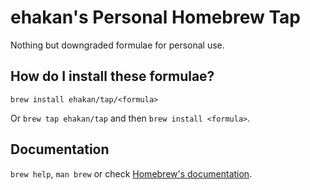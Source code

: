 # ehakan's Personal Homebrew Tap

Nothing but downgraded formulae for personal use.

## How do I install these formulae?

`brew install ehakan/tap/<formula>`

Or `brew tap ehakan/tap` and then `brew install <formula>`.

## Documentation

`brew help`, `man brew` or check [Homebrew's documentation](https://docs.brew.sh).
